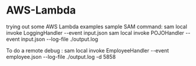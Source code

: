 # AWS-Lambda
trying out some AWS Lambda examples
sample SAM command:
sam local invoke LoggingHandler --event input.json
 sam local invoke POJOHandler --event input.json --log-file ./output.log
 
 To do a remote debug :
 sam local invoke EmployeeHandler --event employee.json --log-file ./output.log -d 5858
